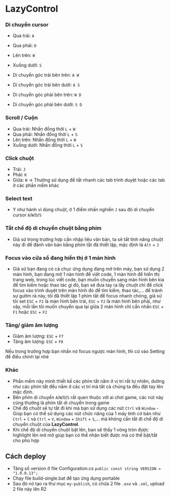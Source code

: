 ﻿# LazyControl

### Di chuyển cursor
- Qua trái:   `A`
- Qua phải:   `D`
- Lên trên:   `W`
- Xuống dưới: `S`

- Di chuyển góc trái bên trên: `A W`
- Di chuyển góc trái bên dưới: `A S`
- Di chuyển góc phải bên trên: `W D`
- Di chuyển góc phải bên dưới: `S D`

### Scroll / Cuộn
- Qua trái:   Nhấn đồng thời `L` + `W`
- Qua phải:   Nhấn đồng thời `L` + `S`
- Lên trên:   Nhấn đồng thời `L` + `W`
- Xuống dưới: Nhấn đồng thời `L` + `S`

### Click chuột
- Trái: `J`
- Phải: `K`
- Giữa: `N` -> Thường sử dụng để tắt nhanh các tab trình duyệt hoặc các tab ở các phần mềm khác
### Select text 
- Y như hành vi dùng chuột, ở 1 điểm nhấn nghiến `J` sau đó di chuyển cursor `A`/`W`/`D`/`S`

### Tắt chế độ di chuyển chuột bằng phím
- Giả sử trong trường hợp cần nhập liệu văn bản, ta sẽ tắt tính năng chuột này đi để đánh văn bản bằng phím tắt đã thiết lập, mặc định là `Alt` + `J`

### Focus vào cửa sổ đang hiển thị ở 1 màn hình
- Giả sử bạn đang có cả chục ứng dụng đang mở trên máy, bạn sử dụng 2 màn hình, bạn đang mở 1 nàn hình để viết code, 1 màn hình để hiển thị trang web, trong lúc viết code, bạn muốn chuyển sang màn hình bên kia để tìm kiếm hoặc thao tác gì đó, bạn sẽ đưa tay ra lấy chuột chỉ để click focus vào trình duyệt trên màn hình đó để tìm kiếm, thao tác,... để tránh sự gườm rà này, tôi đã thiết lập 1 phím tắt để focus nhanh chóng, giả sử tôi set `ESC` + `F1` là màn hình bên trái, `ESC` + `F2` là màn hình bên phải, như vậy, mỗi lần tôi muốn chuyển qua lại giữa 2 màn hình chỉ cần nhấn `ESC` + `F1` hoặc `ESC` + `F2`

### Tăng/ giảm âm lượng
- Giảm âm lượng: `ESC` + `F7`
- Tăng âm lượng: `ESC` + `F8`

Nếu trong trường hợp bạn nhấn nó focus ngược màn hình, thì cứ vào Setting để điều chỉnh lại nhé

### Khác
- Phần mềm này mình thiết kế các phím tắt nằm ở vị trí rất tự nhiên, dường như các phím tắt đều nằm ở các vị trí mà tất cả chúng ta đều đặt tay lên mặc định.
- Bên phím di chuyển `A`/`W`/`D`/`S` rất quen thuộc với ai chơi game, các nút này cũng thường là phím tắt di chuyển trong game
- Chế độ chuột sẽ tự tắt đi khi mà bạn sử dụng các nút `Ctrl` và `Window` - Giúp bạn có thể sử dụng các nút chức năng của 1 máy tính cơ bản như `Ctrl` + `C` và `Ctrl` + `V`, `Window` + `Shift` + `S`,... mà không cần tắt đi chế độ di chuyển chuột của **LazyControl**.
- Khi chế độ di chuyển chuột bật lên, bạn sẽ thấy 1 vòng tròn được highlight lên mờ mờ giúp bạn có thể nhận biết được mà có thể bật/tắt cho phù hợp


## Cách deploy
- Tăng số version ở file Configuration.cs `public const string VERSION = "1.0.0.13";`
- Chạy file build-single.bat để tạo ứng dụng portable
- Sau đó nó tạo ra thư mục `my-publish`, có chứa 2 file `.exe` và `.xml`, upload 2 file này lên R2
